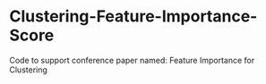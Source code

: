 # Clustering-Feature-Importance-Score
 
Code to support conference paper named: Feature Importance for Clustering

